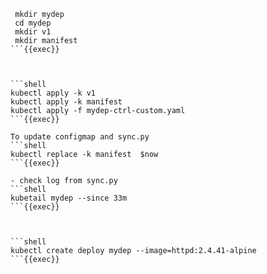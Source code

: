 
```shell
 mkdir mydep
 cd mydep
 mkdir v1
 mkdir manifest
```{{exec}}



```shell
kubectl apply -k v1
kubectl apply -k manifest
kubectl apply -f mydep-ctrl-custom.yaml 
```{{exec}}

To update configmap and sync.py
```shell
kubectl replace -k manifest  $now
```{{exec}}

- check log from sync.py
```shell
kubetail mydep --since 33m
```{{exec}}



```shell
kubectl create deploy mydep --image=httpd:2.4.41-alpine
```{{exec}}



